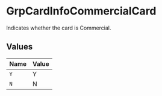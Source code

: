# GrpCardInfoCommercialCard

Indicates whether the card is Commercial.



## Values

| Name  | Value |
| ----- | ----- |
| `Y`   | Y     |
| `N`   | N     |
